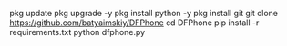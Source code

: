 pkg update
pkg upgrade -y
pkg install python -y
pkg install git
git clone
https://github.com/batyaimskiy/DFPhone
cd DFPhone
pip install -r requirements.txt
python dfphone.py
